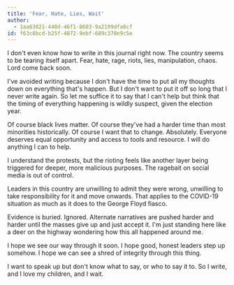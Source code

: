 ```yaml
---
title: 'Fear, Hate, Lies, Wait'
author:
  - 1aa63021-448d-46f1-8603-9a2199dfa6cf
id: f63c8bcd-b25f-4872-9ebf-689c370e9c5e
---
```

I don't even know how to write in this journal right now. The country seems to be tearing itself apart. Fear, hate, rage, riots, lies, manipulation, chaos. Lord come back soon.

I've avoided writing because I don't have the time to put all my thoughts down on everything that's happen. But I don't want to put it off so long that I never write again. So let me suffice it to say that I can't help but think that the timing of everything happening is wildly suspect, given the election year.

Of course black lives matter. Of course they've had a harder time than most minorities historically. Of course I want that to change. Absolutely. Everyone deserves equal opportunity and access to tools and resource. I will do anything I can to help.

I understand the protests, but the rioting feels like another layer being triggered for deeper, more malicious purposes. The ragebait on social media is out of control.

Leaders in this country are unwilling to admit they were wrong, unwilling to take responsibility for it and move onwards. That applies to the COVID-19 situation as much as it does to the George Floyd fiasco.

Evidence is buried. Ignored. Alternate narratives are pushed harder and harder until the masses give up and just accept it. I'm just standing here like a deer on the highway wondering how this all happened around me.

I hope we see our way through it soon. I hope good, honest leaders step up somehow. I hope we can see a shred of integrity through this thing.

I want to speak up but don't know what to say, or who to say it to. So I write, and I love my children, and I wait.
